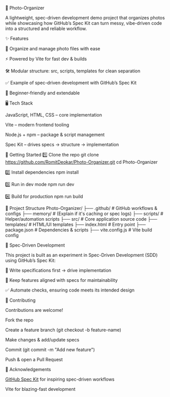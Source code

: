 📸 Photo-Organizer

A lightweight, spec-driven development demo project that organizes photos while showcasing how GitHub’s Spec Kit can turn messy, vibe-driven code into a structured and reliable workflow.

✨ Features

📂 Organize and manage photo files with ease

⚡ Powered by Vite for fast dev & builds

🛠 Modular structure: src, scripts, templates for clean separation

✅ Example of spec-driven development with GitHub’s Spec Kit

🌱 Beginner-friendly and extendable

🖥️ Tech Stack

JavaScript, HTML, CSS – core implementation

Vite – modern frontend tooling

Node.js + npm – package & script management

Spec Kit – drives specs → structure → implementation

🚀 Getting Started
1️⃣ Clone the repo
git clone https://github.com/RomitDeokar/Photo-Organizer.git
cd Photo-Organizer

2️⃣ Install dependencies
npm install

3️⃣ Run in dev mode
npm run dev

4️⃣ Build for production
npm run build

📂 Project Structure
Photo-Organizer/
├── .github/        # GitHub workflows & configs
├── memory/         # (Explain if it's caching or spec logs)
├── scripts/        # Helper/automation scripts
├── src/            # Core application source code
├── templates/      # HTML/UI templates
├── index.html      # Entry point
├── package.json    # Dependencies & scripts
├── vite.config.js  # Vite build config

🧭 Spec-Driven Development

This project is built as an experiment in Spec-Driven Development (SDD) using GitHub’s Spec Kit:

📑 Write specifications first → drive implementation

🔄 Keep features aligned with specs for maintainability

✅ Automate checks, ensuring code meets its intended design

🤝 Contributing

Contributions are welcome!

Fork the repo

Create a feature branch (git checkout -b feature-name)

Make changes & add/update specs

Commit (git commit -m "Add new feature")

Push & open a Pull Request

🌟 Acknowledgements

[GitHub Spec Kit](https://github.com/github/spec-kit)
 for inspiring spec-driven workflows

Vite
 for blazing-fast development
